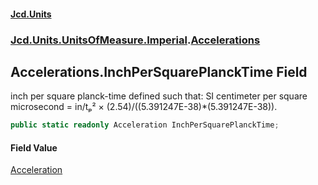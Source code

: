 #### [Jcd.Units](index.md 'index')
### [Jcd.Units.UnitsOfMeasure.Imperial](Jcd.Units.UnitsOfMeasure.Imperial.md 'Jcd.Units.UnitsOfMeasure.Imperial').[Accelerations](Accelerations.md 'Jcd.Units.UnitsOfMeasure.Imperial.Accelerations')

## Accelerations.InchPerSquarePlanckTime Field

inch per square planck-time defined such that: SI centimeter per square microsecond = in/tₚ² ×
(2.54)/((5.391247E-38)*(5.391247E-38)).

```csharp
public static readonly Acceleration InchPerSquarePlanckTime;
```

#### Field Value
[Acceleration](Acceleration.md 'Jcd.Units.UnitTypes.Acceleration')
